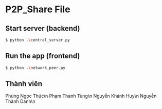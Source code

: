 # P2P_Share File 

## Start server (backend)

```bash
$ python .\central_server.py
```

## Run the app (frontend)

```bash
$ python .\network_peer.py
```
## Thành viên
Phùng Ngọc Thức\n
Phạm Thanh Tùng\n
Nguyễn Khánh Huy\n
Nguyễn Thành Danh\n
